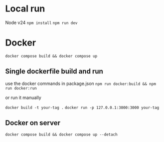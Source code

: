 # Local run
Node v24
`npm install`
`npm run dev`

# Docker
`docker compose build && docker compose up`

## Single dockerfile build and run
use the docker commands in package.json
`npm run docker:build && npm run docker:run`

or run it manually

`docker build -t your-tag .`
`docker run -p 127.0.0.1:3000:3000 your-tag`



## Docker on server
`docker compose build && docker compose up --detach`